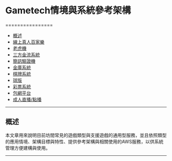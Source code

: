 # Gametech情境與系統參考架構
================

*   [概述](#overview)
*   [線上真人百家樂](game1.md)
*   [老虎機](game2.md)
*   [三方金流系統](game3.md)
*   [簡訊驗證機](game4.md)
*   [金庫系統](game5.md)
*   [棋牌系統](game6.md)
*   [球版](game7.md)
*   [彩票系統](game8.md)
*   [包網平台](game9.md)
*   [成人直播/點播](game10.md) 
* * *

<h2 id="overview">概述</h2>
本文章用來說明目前坊間常見的遊戲類型與支援遊戲的通用型服務，並且依照類型的應用情境、架構目標與特性、提供參考架構與相關使用的AWS服務，以供系統管理方便建構與使用。





* * *
